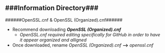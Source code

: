 ###Information Directory###
---
######OpenSSL.cnf & OpenSSL (Organized).cnf######
- Recommend downloading ___OpenSSL (Organized).cnf___
  - _OpenSSL.cnf required editing specifically for GitHub in order to have it appear organized and alligned_
- Once downloaded, rename _OpenSSL (Organized).cnf_  __-->__  _openssl.cnf_
